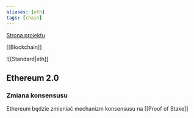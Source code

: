 ```yaml
---
aliases: [eth]
tags: [chain]
---
```

[Strona projektu](https://ethereum.org/en/) 

[[Blockchain]]

![[Standard|eth]]

## Ethereum 2.0

### Zmiana konsensusu
Ethereum będzie zmieniać mechanizm konsensusu na [[Proof of Stake]]